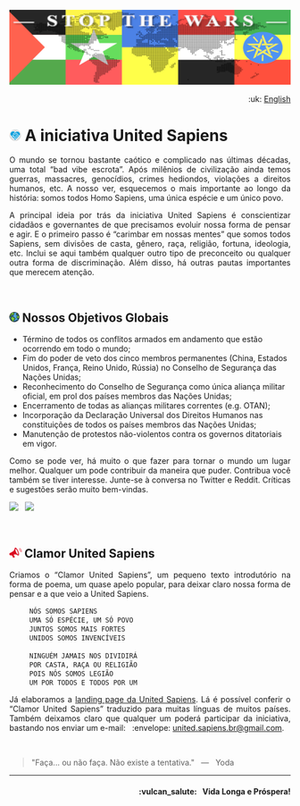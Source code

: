 ![United Sapiens banner](https://raw.githubusercontent.com/United-Sapiens/.github/main/assets/profile-banner_1500x400.png)

<p align="right">:uk: <a href="https://github.com/United-Sapiens/.github/blob/main/profile/README.md">English</a></p>

# <img src="https://raw.githubusercontent.com/United-Sapiens/.github/main/assets/unsap-icon.png" height="21px"> A iniciativa United Sapiens

<p align="justify">O mundo se tornou bastante caótico e complicado nas últimas décadas, uma total “bad vibe escrota”. Após milênios de civilização ainda temos guerras, massacres, genocídios, crimes hediondos, violações a direitos humanos, etc. A nosso ver, esquecemos o mais importante ao longo da história: somos todos Homo Sapiens, uma única espécie e um único povo.</p>

<p align="justify">A principal ideia por trás da iniciativa United Sapiens é conscientizar cidadãos e governantes de que precisamos evoluir nossa forma de pensar e agir. E o primeiro passo é “carimbar em nossas mentes” que somos todos Sapiens, sem divisões de casta, gênero, raça, religião, fortuna, ideologia, etc. Inclui se aqui também qualquer outro tipo de preconceito ou qualquer outra forma de discriminação. Além disso, há outras pautas importantes que merecem atenção.</p>
<br />

## <img src="https://raw.githubusercontent.com/United-Sapiens/.github/main/assets/globe-icon.png" height="18px"> Nossos Objetivos Globais

- Término de todos os conflitos armados em andamento que estão ocorrendo em todo o mundo;
- Fim do poder de veto dos cinco membros permanentes (China, Estados Unidos, França, Reino Unido, Rússia) no Conselho de Segurança das Nações Unidas;
- Reconhecimento do Conselho de Segurança como única aliança militar oficial, em prol dos países membros das Nações Unidas;
- Encerramento de todas as alianças militares correntes (e.g. OTAN);
- Incorporação da Declaração Universal dos Direitos Humanos nas constituições de todos os países membros das Nações Unidas;
- Manutenção de protestos não-violentos contra os governos ditatoriais em vigor.

<p align="justify">Como se pode ver, há muito o que fazer para tornar o mundo um lugar melhor. Qualquer um pode contribuir da maneira que puder. Contribua você também se tiver interesse. Junte-se à conversa no Twitter e Reddit. Críticas e sugestões serão muito bem-vindas.</p>

<p>
    <a href="https://twitter.com/loto365" target="_blank"><img src="https://img.shields.io/badge/twitter-%23009DF7.svg?&style=for-the-badge&logo=twitter&logoColor=white" height=25></a> &nbsp;
    <a href="https://www.reddit.com/r/United_Sapiens" target="_blank"><img src="https://img.shields.io/badge/reddit-%23FF4500.svg?&style=for-the-badge&logo=reddit&logoColor=white" height=25></a>
</p>
<br />

## <img src="https://raw.githubusercontent.com/United-Sapiens/.github/main/assets/clamor-icon.png" height="18px">  Clamor United Sapiens

<p align="justify">Criamos o “Clamor United Sapiens”, um pequeno texto introdutório na forma de poema, um quase apelo popular, para deixar claro nossa forma de pensar e a que veio a United Sapiens.</p>

```
     NÓS SOMOS SAPIENS
     UMA SÓ ESPÉCIE, UM SÓ POVO
     JUNTOS SOMOS MAIS FORTES
     UNIDOS SOMOS INVENCÍVEIS

     NINGUÉM JAMAIS NOS DIVIDIRÁ
     POR CASTA, RAÇA OU RELIGIÃO
     POIS NÓS SOMOS LEGIÃO
     UM POR TODOS E TODOS POR UM
```

<p align="justify">Já elaboramos a <a href="https://www.united-sapiens.org" target="_blank">landing page da United Sapiens</a>. Lá é possível conferir o “Clamor United Sapiens” traduzido para muitas línguas de muitos países. Também deixamos claro que qualquer um poderá participar da iniciativa, bastando nos enviar um e-mail: &nbsp; :envelope: <a href="mailto:united.sapiens.br@gmail.com">united.sapiens.br@gmail.com</a>.</p>
<br />

> "Faça... ou não faça. Não existe a tentativa." &nbsp; — &nbsp; Yoda

- - -

<h4 align="right">:vulcan_salute: &nbsp; Vida Longa e Próspera!</h4>
